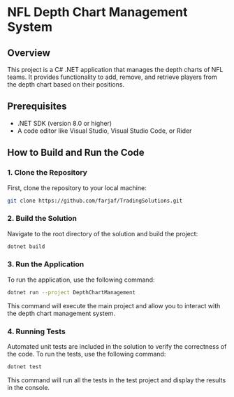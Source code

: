 # NFL Depth Chart Management System

## Overview

This project is a C# .NET application that manages the depth charts of NFL teams. It provides functionality to add, remove, and retrieve players from the depth chart based on their positions.

## Prerequisites

- .NET SDK (version 8.0 or higher)
- A code editor like Visual Studio, Visual Studio Code, or Rider

## How to Build and Run the Code

### 1. Clone the Repository

First, clone the repository to your local machine:

```bash
git clone https://github.com/farjaf/TradingSolutions.git
```

### 2. Build the Solution

Navigate to the root directory of the solution and build the project:

```bash
dotnet build
```

### 3. Run the Application

To run the application, use the following command:

```bash
dotnet run --project DepthChartManagement
```

This command will execute the main project and allow you to interact with the depth chart management system.

### 4. Running Tests

Automated unit tests are included in the solution to verify the correctness of the code. To run the tests, use the following command:

```bash
dotnet test
```

This command will run all the tests in the test project and display the results in the console.
